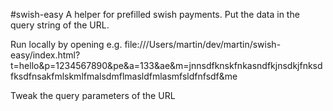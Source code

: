 #swish-easy
A helper for prefilled swish payments. Put the data in the query string of the URL.

Run locally by opening e.g. file:///Users/martin/dev/martin/swish-easy/index.html?t=hello&p=1234567890&pe&a=133&ae&m=jnnsdfknskfnkasndfkjnsdkjfnksdfksdfnsakfmlskmlfmalsdmflmasldfmlasmfsldfnfsdf&me

Tweak the query parameters of the URL